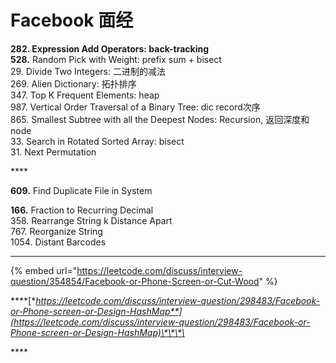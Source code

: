 # Facebook 面经

**282. Expression Add Operators: back-tracking  
528.** Random Pick with Weight: prefix sum + bisect  
29. Divide Two Integers: 二进制的减法  
269. Alien Dictionary: 拓扑排序  
347. Top K Frequent Elements: heap  
987. Vertical Order Traversal of a Binary Tree: dic record次序  
865. Smallest Subtree with all the Deepest Nodes: Recursion, 返回深度和node  
33. Search in Rotated Sorted Array: bisect  
31. Next Permutation

\*\*\*\*

**609.** Find Duplicate File in System

**166.** Fraction to Recurring Decimal  
358. Rearrange String k Distance Apart  
767. Reorganize String  
1054. Distant Barcodes  
****

{% embed url="https://leetcode.com/discuss/interview-question/354854/Facebook-or-Phone-Screen-or-Cut-Wood" %}

\*\*\*\*[**https://leetcode.com/discuss/interview-question/298483/Facebook-or-Phone-screen-or-Design-HashMap**](https://leetcode.com/discuss/interview-question/298483/Facebook-or-Phone-screen-or-Design-HashMap)\*\*\*\*

\*\*\*\*

